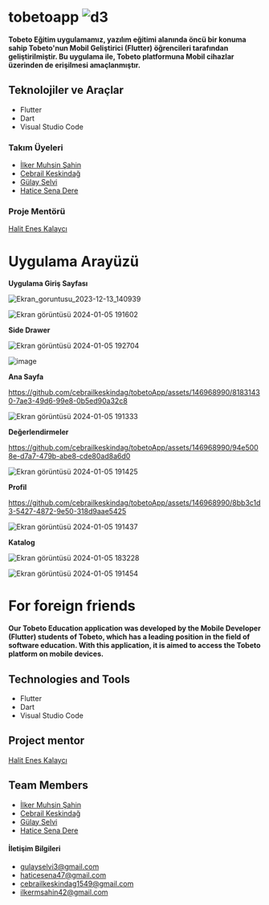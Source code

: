 # tobetoapp ![d3](https://github.com/cebrailkeskindag/tobetoApp/assets/146968990/f0fda431-772b-4b03-a74e-b96cb0334900)


**Tobeto Eğitim uygulamamız, yazılım eğitimi alanında öncü bir konuma sahip Tobeto'nun Mobil Geliştirici (Flutter) öğrencileri tarafından geliştirilmiştir.
Bu uygulama ile, Tobeto platformuna Mobil cihazlar üzerinden de erişilmesi amaçlanmıştır.**


## Teknolojiler ve Araçlar 
- Flutter
- Dart
- Visual Studio Code


### Takım Üyeleri
- [İlker Muhsin Şahin ](https://github.com/ilkrmshn)
- [Cebrail Keskindağ ](https://github.com/cebrailkeskindag)
- [Gülay Selvi](https://github.com/gulayselvi)
- [Hatice Sena Dere](https://github.com/haticesenadere)


### Proje Mentörü
[Halit Enes Kalaycı](https://github.com/halitkalayci)


# Uygulama Arayüzü

**Uygulama Giriş Sayfası**

![Ekran_goruntusu_2023-12-13_140939](https://github.com/cebrailkeskindag/tobetoApp/assets/146968990/7aae0a23-896e-43d7-ad39-fd352b551ede)

![Ekran görüntüsü 2024-01-05 191602](https://github.com/cebrailkeskindag/tobetoApp/assets/146968990/0e3e6c5c-0fcf-45f0-bc02-3c5536aa9b28)


**Side Drawer**

![Ekran görüntüsü 2024-01-05 192704](https://github.com/cebrailkeskindag/tobetoApp/assets/146968990/fe403523-88cd-4a12-b708-dec8c191aa5c)

![image](https://github.com/cebrailkeskindag/tobetoApp/assets/46896417/5821f7d5-b396-45c1-914d-c2652d641cfe)



**Ana Sayfa**

https://github.com/cebrailkeskindag/tobetoApp/assets/146968990/81831430-7ae3-49d6-99e8-0b5ed90a32c8

![Ekran görüntüsü 2024-01-05 191333](https://github.com/cebrailkeskindag/tobetoApp/assets/146968990/f1150726-588d-4da4-8228-2fddb5397ae4)


**Değerlendirmeler**

https://github.com/cebrailkeskindag/tobetoApp/assets/146968990/94e5008e-d7a7-479b-abe8-cde80ad8a6d0

![Ekran görüntüsü 2024-01-05 191425](https://github.com/cebrailkeskindag/tobetoApp/assets/146968990/988352d1-75f5-4296-b02a-184a20fcebf7)

**Profil**

https://github.com/cebrailkeskindag/tobetoApp/assets/146968990/8bb3c1d3-5427-4872-9e50-318d9aae5425

![Ekran görüntüsü 2024-01-05 191437](https://github.com/cebrailkeskindag/tobetoApp/assets/146968990/61816512-0390-4785-9b96-0d43ebcb8823)

**Katalog**


![Ekran görüntüsü 2024-01-05 183228](https://github.com/cebrailkeskindag/tobetoApp/assets/146968990/470dd266-b4da-451d-959e-b4d297f20edc)


![Ekran görüntüsü 2024-01-05 191454](https://github.com/cebrailkeskindag/tobetoApp/assets/146968990/42e068d2-9791-46eb-bce2-85dfe7ad6514)


# For foreign friends
**Our Tobeto Education application was developed by the Mobile Developer (Flutter) students of Tobeto, which has a leading position in the field of software education.
With this application, it is aimed to access the Tobeto platform on mobile devices.**


## Technologies and Tools 
- Flutter
- Dart
- Visual Studio Code

## Project mentor
[Halit Enes Kalaycı](https://github.com/halitkalayci)

## Team Members
- [İlker Muhsin Şahin ](https://github.com/ilkrmshn)
- [Cebrail Keskindağ ](https://github.com/cebrailkeskindag)
- [Gülay Selvi](https://github.com/gulayselvi)
- [Hatice Sena Dere](https://github.com/haticesenadere)




#### İletişim Bilgileri
- gulayselvi3@gmail.com
- haticesena47@gmail.com
- cebrailkeskindag1549@gmail.com
- ilkermsahin42@gmail.com




